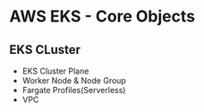 # AWS EKS - Core Objects 

## EKS CLuster
- EKS Cluster Plane
- Worker Node & Node Group
- Fargate Profiles(Serverless)
- VPC